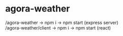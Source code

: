 # agora-weather

/agora-weather -> npm i -> npm start (express server)  
/agora-weather/client -> npm i -> npm start (react)

